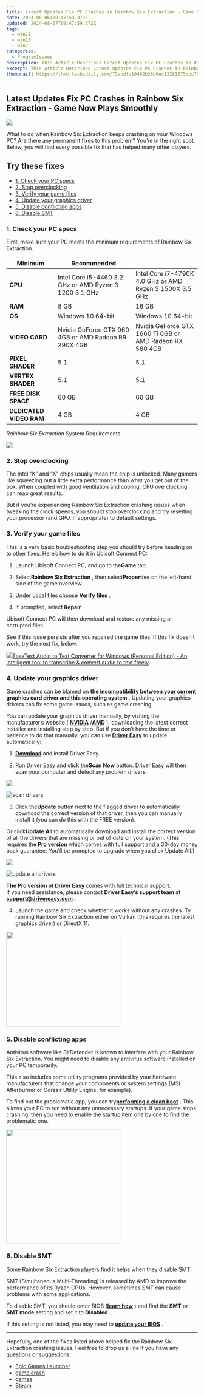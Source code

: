 ```yaml
---
title: Latest Updates Fix PC Crashes in Rainbow Six Extraction - Game Now Plays Smoothly
date: 2024-08-06T09:47:59.372Z
updated: 2024-08-07T09:47:59.372Z
tags:
  - win11
  - win10
  - win7
categories:
  - ProgramIssues
description: This Article Describes Latest Updates Fix PC Crashes in Rainbow Six Extraction - Game Now Plays Smoothly
excerpt: This Article Describes Latest Updates Fix PC Crashes in Rainbow Six Extraction - Game Now Plays Smoothly
thumbnail: https://thmb.techidaily.com/73abdfd10492b36b0ec13281075cbc7b6e3a883e9a5916409aa47120b2bf9f6f.jpg
---
```


## Latest Updates Fix PC Crashes in Rainbow Six Extraction - Game Now Plays Smoothly

![](https://images.drivereasy.com/wp-content/uploads/2021/12/extraction-1200x675.jpg)

 What to do when Rainbow Six Extraction keeps crashing on your Windows PC? Are there any permanent fixes to this problem? You’re in the right spot. Below, you will find every possible fix that has helped many other players.

## Try these fixes

* [1. Check your PC specs](https://tools.techidaily.com/drivereasy/download/)
* [2. Stop overclocking](https://tools.techidaily.com/drivereasy/download/)
* [3. Verify your game files](https://tools.techidaily.com/drivereasy/download/)
* [4. Update your graphics driver](https://tools.techidaily.com/drivereasy/download/)
* [5. Disable conflicting apps](https://tools.techidaily.com/drivereasy/download/)
* [6. Disable SMT](https://tools.techidaily.com/drivereasy/download/)

### 1\. Check your PC specs

 First, make sure your PC meets the minimum requirements of Rainbow Six Extraction.

| Minimum                 | Recommended                                            |                                                          |
| ----------------------- | ------------------------------------------------------ | -------------------------------------------------------- |
| **CPU**                 | Intel Core i5-4460 3.2 GHz or AMD Ryzen 3 1200 3.1 GHz | Intel Core i7-4790K 4.0 GHz or AMD Ryzen 5 1500X 3.5 GHz |
| **RAM**                 | 8 GB                                                   | 16 GB                                                    |
| **OS**                  | Windows 10 64-bit                                      | Windows 10 64-bit                                        |
| **VIDEO CARD**          | Nvidia GeForce GTX 960 4GB or AMD Radeon R9 290X 4GB   | Nvidia GeForce GTX 1660 Ti 6GB or AMD Radeon RX 580 4GB  |
| **PIXEL SHADER**        | 5.1                                                    | 5.1                                                      |
| **VERTEX SHADER**       | 5.1                                                    | 5.1                                                      |
| **FREE DISK SPACE**     | 60 GB                                                  | 60 GB                                                    |
| **DEDICATED VIDEO RAM** | 4 GB                                                   | 4 GB                                                     |

_Rainbow Six Extraction_ System Requirements

<!-- affiliate ads begin -->
<a href="https://store.nero.com/order/checkout.php?PRODS=42296740&QTY=1&AFFILIATE=108875&CART=1"><img src="https://www.nero.com/nero-com-wAssets/img/banners/2023/biu/Nero_BackItUp_Screen_2.webp" border="0"></a>
<!-- affiliate ads end -->
### 2\. Stop overclocking

 The Intel “K” and “X” chips usually mean the chip is unlocked. Many gamers like squeezing out a little extra performance than what you get out of the box. When coupled with good ventilation and cooling, CPU overclocking can reap great results.

 But if you’re experiencing Rainbow Six Extraction crashing issues when tweaking the clock speeds, you should stop overclocking and try resetting your processor (and GPU, if appropriate) to default settings.

### 3\. Verify your game files

 This is a very basic troubleshooting step you should try before heading on to other fixes. Here’s how to do it in Ubisoft Connect PC:

 1) Launch Ubisoft Connect PC, and go to the**Game** tab.

 2) Select**Rainbow Six Extraction** , then select**Properties** on the left-hand side of the game overview.

 3) Under Local files choose **Verify files** .

 4) If prompted, select **Repair** .

 Ubisoft Connect PC will then download and restore any missing or corrupted files.

 See if this issue persists after you repaired the game files. If this fix doesn’t work, try the next fix, below.

<!-- affiliate ads begin -->
<a href="https://secure.2checkout.com/order/checkout.php?PRODS=40203538&QTY=1&AFFILIATE=108875&CART=1"><img src="https://secure.avangate.com/images/merchant/cc4b82e826b52ec41c810301548e8f48/products/audio-to-text-transcription-software.png" border="0">EaseText Audio to Text Converter for Windows (Personal Edition) - An intelligent tool to transcribe & convert audio to text freely </a>
<!-- affiliate ads end -->
### 4\. Update your graphics driver

 Game crashes can be blamed on   **the incompatibility between your current graphics card driver and this operating system** . Updating your graphics drivers can fix some game issues, such as game crashing.

 You can update your graphics driver manually, by visiting the manufacturer’s website ( **[NVIDIA](https://tools.techidaily.com/drivereasy/download/)**  /[**AMD**](https://www.amd.com/en/support) ), downloading the latest correct installer and installing step by step. But if you don’t have the time or patience to do that manually, you can use **[Driver Easy](https://tools.techidaily.com/drivereasy/download/)**  to update automatically:

 1) **[Download](https://tools.techidaily.com/drivereasy/download/)**  and install Driver Easy.

 2) Run Driver Easy and click the**Scan Now** button. Driver Easy will then scan your computer and detect any problem drivers.

<!-- affiliate ads begin -->
<a href="https://shop.mondly.com/affiliate.php?ACCOUNT=ATISTUDI&AFFILIATE=108875&PATH=https%3A%2F%2Fwww.mondly.com%3FAFFILIATE%3D108875%26RESOURCE%3D%2BGeneral%2B970x90%2B"><img src="https://secure.avangate.com/images/merchant/69c418c33ec2e1a4267fa9bb77fa1428/general-970x90.gif" border="0"></a>
<!-- affiliate ads end -->
![scan drivers](https://images.drivereasy.com/wp-content/uploads/2021/10/scan-now-5.7.0.jpg)

 3) Click the**Update** button next to the flagged driver to automatically download the correct version of that driver, then you can manually install it (you can do this with the FREE version).  
  
 Or click**Update All** to automatically download and install the correct version of all the drivers that are missing or out of date on your system. (This requires the **[Pro version](https://tools.techidaily.com/drivereasy/download/)**  which comes with full support and a 30-day money back guarantee. You’ll be prompted to upgrade when you click Update All.)

<!-- affiliate ads begin -->
<a href="https://store.nero.com/order/checkout.php?PRODS=22889392&QTY=1&AFFILIATE=108875&CART=1"><img src="http://webstatic.nero.com/nero2015-com-wAssets/img/affiliate/media/banner728-90eng.jpg" border="0"></a>
<!-- affiliate ads end -->
![update all drivers](https://images.drivereasy.com/wp-content/uploads/2021/10/update-all.jpg)

**The Pro version of Driver Easy** comes with full technical support.  
 If you need assistance, please contact **Driver Easy’s support team** at **[support@drivereasy.com](https://tools.techidaily.com/drivereasy/download/) .**

 4) Launch the game and check whether it works without any crashes. Ty running Rainbow Six Extraction either on Vulkan (this requires the latest graphics driver) or DirectX 11.

<!-- affiliate ads begin -->
<a href="https://dhgate.sjv.io/c/5597632/1678785/12108" target="_top" id="1678785"><img src="//a.impactradius-go.com/display-ad/12108-1678785" border="0" alt="" width="300" height="250"/></a>
<!-- affiliate ads end -->
### 5\. Disable conflicting apps

 Antivirus software like BitDefender is known to interfere with your Rainbow Six Extraction. You might need to disable any antivirus software installed on your PC temporarily.

 This also includes some utility programs provided by your hardware manufacturers that change your components or system settings (MSI Afterburner or Corsair Utility Engine, for example).

 To find out the problematic app, you can try[**performing a clean boot**](https://tools.techidaily.com/drivereasy/download/) . This allows your PC to run without any unnecessary startups. If your game stops crashing, then you need to enable the startup item one by one to find the problematic one.

<!-- affiliate ads begin -->
<a href="https://coinrule.sjv.io/c/5597632/1958374/18409" target="_top" id="1958374"><img src="//a.impactradius-go.com/display-ad/18409-1958374" border="0" alt="" width="300" height="300"/></a><img height="0" width="0" src="https://imp.pxf.io/i/5597632/1958374/18409" style="position:absolute;visibility:hidden;" border="0" />
<!-- affiliate ads end -->
### 6\. Disable SMT

Some Rainbow Six Extraction players find it helps when they disable SMT.

 SMT (Simultaneous Multi-Threading) is released by AMD to improve the performance of its Ryzen CPUs. However, sometimes SMT can cause problems with some applications.

 To disable SMT, you should enter BIOS ([**learn how**](https://tools.techidaily.com/drivereasy/download/) ) and find the **SMT** or **SMT mode** setting and set it to **Disabled** .

 If this setting is not listed, you may need to **[update your BIOS](https://tools.techidaily.com/drivereasy/download/)**  .

---

 Hopefully, one of the fixes listed above helped fix the Rainbow Six Extraction crashing issues. Feel free to drop us a line if you have any questions or suggestions.

* [Epic Games Launcher](https://tools.techidaily.com/drivereasy/download/)
* [game crash](https://tools.techidaily.com/drivereasy/download/)
* [games](https://tools.techidaily.com/drivereasy/download/)
* [Steam](https://tools.techidaily.com/drivereasy/download/)

<ins class="adsbygoogle"
     style="display:block"
     data-ad-format="autorelaxed"
     data-ad-client="ca-pub-7571918770474297"
     data-ad-slot="1223367746"></ins>



<ins class="adsbygoogle"
     style="display:block"
     data-ad-client="ca-pub-7571918770474297"
     data-ad-slot="8358498916"
     data-ad-format="auto"
     data-full-width-responsive="true"></ins>
